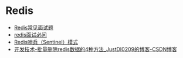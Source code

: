 # Redis

- [Redis常见面试题](https://www.cnblogs.com/jasontec/p/9699242.html)
- [redis面试必问](https://www.cnblogs.com/telwanggs/p/10642382.html)
- [Redis哨兵（Sentinel）模式](https://www.jianshu.com/p/06ab9daf921d)
- [开发技术-批量删除redis数据的4种方法_JustDI0209的博客-CSDN博客](https://blog.csdn.net/JustDI0209/article/details/118972665)
